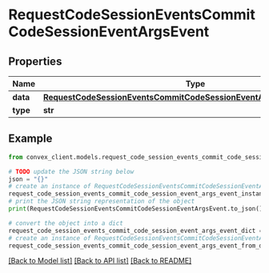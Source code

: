 # RequestCodeSessionEventsCommitCodeSessionEventArgsEvent


## Properties

Name | Type | Description | Notes
------------ | ------------- | ------------- | -------------
**data** | [**RequestCodeSessionEventsCommitCodeSessionEventArgsEventOneOf2Data**](RequestCodeSessionEventsCommitCodeSessionEventArgsEventOneOf2Data.md) |  | 
**type** | **str** |  | 

## Example

```python
from convex_client.models.request_code_session_events_commit_code_session_event_args_event import RequestCodeSessionEventsCommitCodeSessionEventArgsEvent

# TODO update the JSON string below
json = "{}"
# create an instance of RequestCodeSessionEventsCommitCodeSessionEventArgsEvent from a JSON string
request_code_session_events_commit_code_session_event_args_event_instance = RequestCodeSessionEventsCommitCodeSessionEventArgsEvent.from_json(json)
# print the JSON string representation of the object
print(RequestCodeSessionEventsCommitCodeSessionEventArgsEvent.to_json())

# convert the object into a dict
request_code_session_events_commit_code_session_event_args_event_dict = request_code_session_events_commit_code_session_event_args_event_instance.to_dict()
# create an instance of RequestCodeSessionEventsCommitCodeSessionEventArgsEvent from a dict
request_code_session_events_commit_code_session_event_args_event_from_dict = RequestCodeSessionEventsCommitCodeSessionEventArgsEvent.from_dict(request_code_session_events_commit_code_session_event_args_event_dict)
```
[[Back to Model list]](../README.md#documentation-for-models) [[Back to API list]](../README.md#documentation-for-api-endpoints) [[Back to README]](../README.md)


